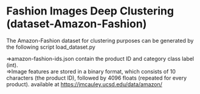 # Fashion Images Deep Clustering (dataset-Amazon-Fashion)
The Amazon-Fashion dataset for clustering purposes can be generated by the following script load_dataset.py

=>amazon-fashion-ids.json contain the  product ID and category class label (int). <br>
=>Image features are stored in a binary format, which consists of 10 characters (the product ID), followed by 4096 floats (repeated for every product). available at https://jmcauley.ucsd.edu/data/amazon/

